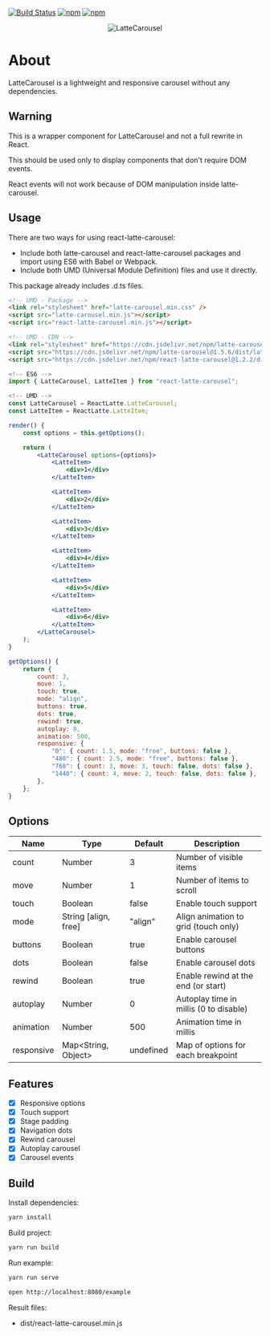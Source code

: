 [![Build Status](https://travis-ci.com/latte-carousel/react-latte-carousel.svg?branch=master)](https://travis-ci.com/latte-carousel/react-latte-carousel)
[![npm](https://img.shields.io/npm/v/react-latte-carousel.svg)](https://npmjs.com/package/react-latte-carousel)
[![npm](https://img.shields.io/npm/l/react-latte-carousel.svg)](https://github.com/latte-carousel/react-latte-carousel/blob/master/LICENSE)

<p align="center">
    <img src="https://lattecarousel.dev/img/colored_small.png" alt="LatteCarousel"/>
</p>

# About

LatteCarousel is a lightweight and responsive carousel without any dependencies.

## Warning

This is a wrapper component for LatteCarousel and not a full rewrite in React.

This should be used only to display components that don't require DOM events.

React events will not work because of DOM manipulation inside latte-carousel.

## Usage

There are two ways for using react-latte-carousel:

-   Include both latte-carousel and react-latte-carousel packages and import using ES6 with Babel or Webpack.
-   Include both UMD (Universal Module Definition) files and use it directly.

This package already includes .d.ts files.

```html
<!-- UMD - Package -->
<link rel="stylesheet" href="latte-carousel.min.css" />
<script src="latte-carousel.min.js"></script>
<script src="react-latte-carousel.min.js"></script>

<!-- UMD - CDN -->
<link rel="stylesheet" href="https://cdn.jsdelivr.net/npm/latte-carousel@1.5.6/dist/latte-carousel.min.css" />
<script src="https://cdn.jsdelivr.net/npm/latte-carousel@1.5.6/dist/latte-carousel.min.js"></script>
<script src="https://cdn.jsdelivr.net/npm/react-latte-carousel@1.2.2/dist/react-latte-carousel.min.js"></script>
```

```jsx
<!-- ES6 -->
import { LatteCarousel, LatteItem } from "react-latte-carousel";

<!-- UMD -->
const LatteCarousel = ReactLatte.LatteCarousel;
const LatteItem = ReactLatte.LatteItem;
```

```jsx
render() {
    const options = this.getOptions();

    return (
        <LatteCarousel options={options}>
            <LatteItem>
                <div>1</div>
            </LatteItem>

            <LatteItem>
                <div>2</div>
            </LatteItem>

            <LatteItem>
                <div>3</div>
            </LatteItem>

            <LatteItem>
                <div>4</div>
            </LatteItem>

            <LatteItem>
                <div>5</div>
            </LatteItem>

            <LatteItem>
                <div>6</div>
            </LatteItem>
        </LatteCarousel>
    );
}
```

```jsx
getOptions() {
    return {
        count: 3,
        move: 1,
        touch: true,
        mode: "align",
        buttons: true,
        dots: true,
        rewind: true,
        autoplay: 0,
        animation: 500,
        responsive: {
            "0": { count: 1.5, mode: "free", buttons: false },
            "480": { count: 2.5, mode: "free", buttons: false },
            "768": { count: 3, move: 3, touch: false, dots: false },
            "1440": { count: 4, move: 2, touch: false, dots: false },
        },
    };
}
```

## Options

| Name       | Type                 | Default   | Description                            |
| ---------- | -------------------- | --------- | -------------------------------------- |
| count      | Number               | 3         | Number of visible items                |
| move       | Number               | 1         | Number of items to scroll              |
| touch      | Boolean              | false     | Enable touch support                   |
| mode       | String [align, free] | "align"   | Align animation to grid (touch only)   |
| buttons    | Boolean              | true      | Enable carousel buttons                |
| dots       | Boolean              | false     | Enable carousel dots                   |
| rewind     | Boolean              | true      | Enable rewind at the end (or start)    |
| autoplay   | Number               | 0         | Autoplay time in millis (0 to disable) |
| animation  | Number               | 500       | Animation time in millis               |
| responsive | Map<String, Object>  | undefined | Map of options for each breakpoint     |

## Features

-   [x] Responsive options
-   [x] Touch support
-   [x] Stage padding
-   [x] Navigation dots
-   [x] Rewind carousel
-   [x] Autoplay carousel
-   [x] Carousel events

## Build

Install dependencies:

```sh
yarn install
```

Build project:

```sh
yarn run build
```

Run example:

```sh
yarn run serve

open http://localhost:8080/example
```

Result files:

-   dist/react-latte-carousel.min.js
